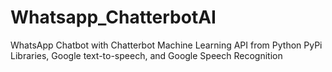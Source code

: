 # Whatsapp_ChatterbotAI
WhatsApp Chatbot with Chatterbot Machine Learning API from Python PyPi Libraries, Google text-to-speech, and Google Speech Recognition
